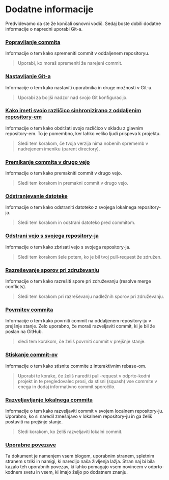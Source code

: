 # Dodatne informacije

Predvidevamo da ste že končali osnovni vodič. Sedaj boste dobili dodatne informacije o napredni uporabi Git-a.

### [Popravljanje commita](amending-a-commit.sl.md)

Informacije o tem kako spremeniti commit v oddaljenem repositoryu.

> Uporabi, ko moraš spremeniti že narejeni commit.

### [Nastavljanje Git-a](configuring-git.sl.md)

Informacije o tem kako nastaviti uporabnika in druge možnosti v Git-u.

> Uporabi za boljši nadzor nad svojo Git konfiguracijo.

### [Kako imeti svojo različico sinhronizirano z oddaljenim repository-em](keeping-your-fork-synced-with-this-repository.sl.md)

Informacije o tem kako obdržati svojo različico v skladu z glavnim repository-em. To je pomembno, ker lahko veliko ljudi prispeva k projektu.

> Sledi tem korakom, če tvoja verzija nima nobenih sprememb v nadrejenem imeniku (parent directory).

### [Premikanje commita v drugo vejo](moving-a-commit-to-a-different-branch.sl.md)

Informacije o tem kako premakniti commit v drugo vejo.

> Sledi tem korakom in premakni commit v drugo vejo.

### [Odstranjevanje datoteke](removing-a-file.sl.md)

Informacije o tem kako odstraniti datoteko z svojega lokalnega repository-ja.

> Sledi tem korakom in odstrani datoteko pred commitom.

### [Odstrani vejo s svojega repository-ja](removing-branch-from-your-repository.sl.md)

Informacije o tem kako zbrisati vejo s svojega repository-ja.

> Sledi tem korakom šele potem, ko je bil tvoj pull-request že združen.

### [Razreševanje sporov pri združevanju](resolving-merge-conflicts.sl.md)

Informacije o tem kako razrešiti spore pri združevanju (resolve merge conflicts).

> Sledi tem korakom pri razreševanju nadležnih sporov pri združevanju.

### [Povrnitev commita](reverting-a-commit.sl.md)

Informacije o tem kako povrniti commit na oddaljenem repository-ju v prejšnje stanje. Zelo uporabno, če moraš razveljaviti commit, ki je bil že poslan na GitHub.

> sledi tem korakom, če želiš povrniti commit v prejšnje stanje.

### [Stiskanje commit-ov](squashing-commits.sl.md)

Informacije o tem kako stisnite commite z interaktivnim rebase-om.

> Uporabi te korake, če želiš narediti pull-request v odprto-kodni projekt in te pregledovalec prosi, da stisni (squash) vse commite v enega in dodaj informativno commit sporočilo.

### [Razveljavljanje lokalnega commita](undoing-a-commit.sl.md)

Informacije o tem kako razveljaviti commit v svojem localnem repository-ju. Uporabno, ko si naredil zmešnjavo v lokalnem repository-ju in ga želiš postaviti na prejšnje stanje.

> Sledi korakom, ko želiš razveljaviti lokalni commit.

### [Uporabne povezave](../git_workflow_scenarios/Useful-links-for-further-learning.md)

Ta dokument je namenjem vsem blogom, uporabnim stranem, spletnim stranem s triki in namigi, ki naredijo naša življenja lažja. Stran naj bi bila kazalo teh uporabnih povezav, ki lahko pomagajo vsem novincem v odprto-kodnem svetu in vsem, ki imajo željo po dodatnem znanju.
